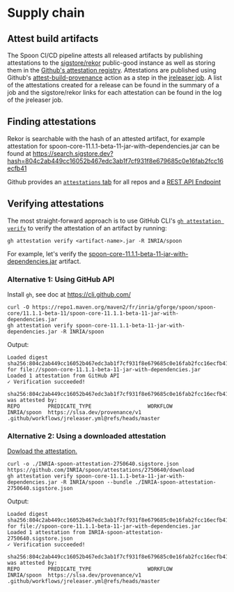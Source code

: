 # Supply chain
## Attest build artifacts
The Spoon CI/CD pipeline attests all released artifacts by publishing attestations to the [sigstore/rekor](https://www.sigstore.dev/) public-good instance as well as storing them in the [Github's attestation registry](https://github.com/INRIA/spoon/attestations). Attestations are published using Github's [attest-build-provenance](https://github.com/actions/attest-build-provenance) action as a step in the [jreleaser job](https://github.com/ludvigch/spoon/blob/master/.github/workflows/jreleaser.yml). A list of the attestations created for a release can be found in the summary of a job and the sigstore/rekor links for each attestation can be found in the log of the jreleaser job.

## Finding attestations

Rekor is searchable with the hash of an attested artifact, for example attestation for spoon-core-11.1.1-beta-11-jar-with-dependencies.jar can be found at 
<https://search.sigstore.dev?hash=804c2ab449cc16052b467edc3ab1f7cf931f8e679685c0e16fab2fcc16ecfb41>

Github provides an [`attestations` tab](https://github.com/INRIA/spoon/attestations) for all repos and a [REST API Endpoint](https://docs.github.com/en/rest/users/attestations)

## Verifying attestations

The most straight-forward approach is to use GitHub CLI's [`gh attestation verify`](https://cli.github.com/manual/gh_attestation_verify) to verify the attestation of an artifact by running: 

`gh attestation verify <artifact-name>.jar -R INRIA/spoon`

For example, let's verify the [spoon-core-11.1.1-beta-11-jar-with-dependencies.jar](https://repo1.maven.org/maven2/fr/inria/gforge/spoon/spoon-core/11.1.1-beta-11/spoon-core-11.1.1-beta-11-jar-with-dependencies.jar) artifact.

### Alternative 1: Using GitHub API

Install `gh`, see doc at <https://cli.github.com/>

```
curl -O https://repo1.maven.org/maven2/fr/inria/gforge/spoon/spoon-core/11.1.1-beta-11/spoon-core-11.1.1-beta-11-jar-with-dependencies.jar
gh attestation verify spoon-core-11.1.1-beta-11-jar-with-dependencies.jar -R INRIA/spoon
```

Output:
```
Loaded digest sha256:804c2ab449cc16052b467edc3ab1f7cf931f8e679685c0e16fab2fcc16ecfb41 for file://spoon-core-11.1.1-beta-11-jar-with-dependencies.jar
Loaded 1 attestation from GitHub API
✓ Verification succeeded!

sha256:804c2ab449cc16052b467edc3ab1f7cf931f8e679685c0e16fab2fcc16ecfb41 was attested by:
REPO         PREDICATE_TYPE                  WORKFLOW                                         
INRIA/spoon  https://slsa.dev/provenance/v1  .github/workflows/jreleaser.yml@refs/heads/master

```

### Alternative 2: Using a downloaded attestation

[Dowload the attestation.](https://github.com/INRIA/spoon/attestations/2750640/download)

```
curl -o ./INRIA-spoon-attestation-2750640.sigstore.json https://github.com/INRIA/spoon/attestations/2750640/download
gh attestation verify spoon-core-11.1.1-beta-11-jar-with-dependencies.jar -R INRIA/spoon --bundle ./INRIA-spoon-attestation-2750640.sigstore.json
```

Output:
```
Loaded digest sha256:804c2ab449cc16052b467edc3ab1f7cf931f8e679685c0e16fab2fcc16ecfb41 for file://spoon-core-11.1.1-beta-11-jar-with-dependencies.jar
Loaded 1 attestation from INRIA-spoon-attestation-2750640.sigstore.json
✓ Verification succeeded!

sha256:804c2ab449cc16052b467edc3ab1f7cf931f8e679685c0e16fab2fcc16ecfb41 was attested by:
REPO         PREDICATE_TYPE                  WORKFLOW                                         
INRIA/spoon  https://slsa.dev/provenance/v1  .github/workflows/jreleaser.yml@refs/heads/master

```
